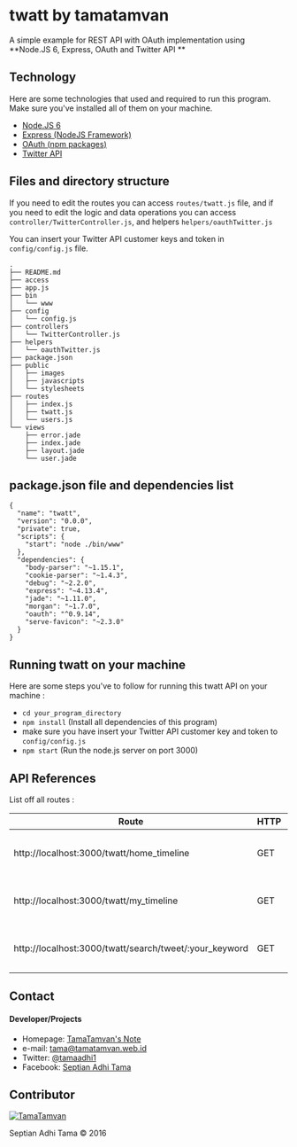 # twatt by tamatamvan
A simple example for REST API with OAuth implementation using **Node.JS 6, Express, OAuth and Twitter API **


## Technology
Here are some technologies that used and required to run this program. Make sure you've installed all of them on your machine.
* [Node.JS 6](https://nodejs.org/)
* [Express (NodeJS Framework)](http://expressjs.com/)
* [OAuth (npm packages)](https://www.npmjs.com/package/oauth)
* [Twitter API](https://dev.twitter.com/)

## Files and directory structure

If you need to edit the routes you can access  `routes/twatt.js` file, and if you need to edit the logic and data operations you can access `controller/TwitterController.js`, and helpers `helpers/oauthTwitter.js`

You can insert your Twitter API customer keys and token in `config/config.js` file.
```
.
├── README.md
├── access
├── app.js
├── bin
│   └── www
├── config
│   └── config.js
├── controllers
│   └── TwitterController.js
├── helpers
│   └── oauthTwitter.js
├── package.json
├── public
│   ├── images
│   ├── javascripts
│   └── stylesheets
├── routes
│   ├── index.js
│   ├── twatt.js
│   └── users.js
└── views
    ├── error.jade
    ├── index.jade
    ├── layout.jade
    └── user.jade
```


## package.json file and dependencies list

```
{
  "name": "twatt",
  "version": "0.0.0",
  "private": true,
  "scripts": {
    "start": "node ./bin/www"
  },
  "dependencies": {
    "body-parser": "~1.15.1",
    "cookie-parser": "~1.4.3",
    "debug": "~2.2.0",
    "express": "~4.13.4",
    "jade": "~1.11.0",
    "morgan": "~1.7.0",
    "oauth": "^0.9.14",
    "serve-favicon": "~2.3.0"
  }
}
```

## Running twatt on your machine
Here are some steps you've to follow for running this twatt API on your machine :
* `cd your_program_directory`
* `npm install` (Install all dependencies of this program)
* make sure you have insert your Twitter API customer key and token to `config/config.js`
* `npm start` (Run the node.js server on port 3000)

## API References

List off all routes :

|  Route | HTTP | Description |
|--------|------|-------------|
|http://localhost:3000/twatt/home_timeline | GET | Get recent tweets from your home timeline|
|http://localhost:3000/twatt/my_timeline | GET | Get recent tweets from your timeline|
|http://localhost:3000/twatt/search/tweet/:your_keyword | GET | Search tweets with a spesific keyword|


## Contact
#### Developer/Projects
* Homepage: [TamaTamvan's Note](https://tamatamvan.web.id)
* e-mail: tama@tamatamvan.web.id
* Twitter: [@tamaadhi1](https://twitter.com/tamaadhi1 "tamaadhi1 on twitter")
* Facebook: [Septian Adhi Tama](https://facebook.com/light.akira21 "Septian Adhi Tama on Facebook")

## Contributor

[![TamaTamvan](https://tamatamvan.web.id/wp-content/uploads/2016/04/bner-e1463908127607.png)](https://tamatamvan.web.id)

Septian Adhi Tama &copy; 2016
